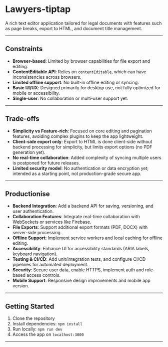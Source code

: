 # Lawyers-tiptap

A rich text editor application tailored for legal documents with features such as page breaks, export to HTML, and document title management.

---

## Constraints

* **Browser-based**: Limited by browser capabilities for file export and editing.
* **ContentEditable API**: Relies on `contentEditable`, which can have inconsistencies across browsers.
* **Limited offline support**: No built-in offline editing or syncing.
* **Basic UI/UX**: Designed primarily for desktop use, not fully optimized for mobile or accessibility.
* **Single-user**: No collaboration or multi-user support yet.

---

## Trade-offs

* **Simplicity vs Feature-rich**: Focused on core editing and pagination features, avoiding complex plugins to keep the app lightweight.
* **Client-side export only**: Export to HTML is done client-side without backend processing for simplicity, but limits export options (no PDF generation yet).
* **No real-time collaboration**: Added complexity of syncing multiple users is postponed for future releases.
* **Limited security model**: No authentication or data encryption yet; intended as a starting point, not production-grade secure app.

---

## Productionise

* **Backend Integration**: Add a backend API for saving, versioning, and user authentication.
* **Collaboration Features**: Integrate real-time collaboration with WebSockets or services like Firebase.
* **File Exports**: Support additional export formats (PDF, DOCX) with server-side processing.
* **Offline Support**: Implement service workers and local caching for offline editing.
* **Accessibility**: Enhance UI for accessibility standards (ARIA labels, keyboard navigation).
* **Testing & CI/CD**: Add unit/integration tests, and configure CI/CD pipelines for automated deployment.
* **Security**: Secure user data, enable HTTPS, implement auth and role-based access controls.
* **Mobile Support**: Responsive design improvements and mobile app version.

---

## Getting Started

1. Clone the repository
2. Install dependencies: `npm install`
3. Run locally: `npm run dev`
4. Access the app on `localhost:3000`

---

